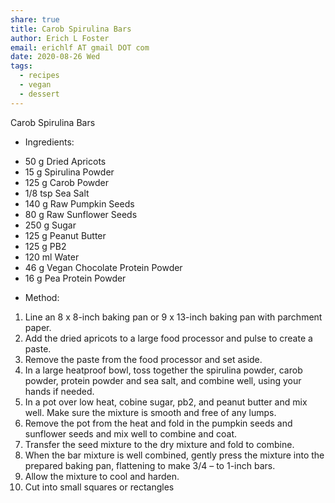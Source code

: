 ```yaml
---
share: true
title: Carob Spirulina Bars
author: Erich L Foster
email: erichlf AT gmail DOT com
date: 2020-08-26 Wed
tags:
  - recipes
  - vegan
  - dessert
---
```

Carob Spirulina Bars
* Ingredients:
- 50 g Dried Apricots
- 15 g Spirulina Powder
- 125 g Carob Powder
- 1/8 tsp Sea Salt
- 140 g Raw Pumpkin Seeds
- 80 g Raw Sunflower Seeds
- 250 g Sugar
- 125 g Peanut Butter
- 125 g PB2
- 120 ml Water
- 46 g Vegan Chocolate Protein Powder
- 16 g Pea Protein Powder

* Method:
1. Line an 8 x 8-inch baking pan or 9 x 13-inch baking pan with parchment paper.
2. Add the dried apricots to a large food processor and pulse to create a paste.
3. Remove the paste from the food processor and set aside.
4. In a large heatproof bowl, toss together the spirulina powder, carob powder,
   protein powder and sea salt, and combine well, using your hands if needed.
5. In a pot over low heat, cobine sugar, pb2, and peanut butter and mix well.
   Make sure the mixture is smooth and free of any lumps.
6. Remove the pot from the heat and fold in the pumpkin seeds and
   sunflower seeds and mix well to combine and coat.
7. Transfer the seed mixture to the dry mixture and fold to combine.
8. When the bar mixture is well combined, gently press the mixture into the
   prepared baking pan, flattening to make 3/4 – to 1-inch bars.
9. Allow the mixture to cool and harden.
10. Cut into small squares or rectangles
